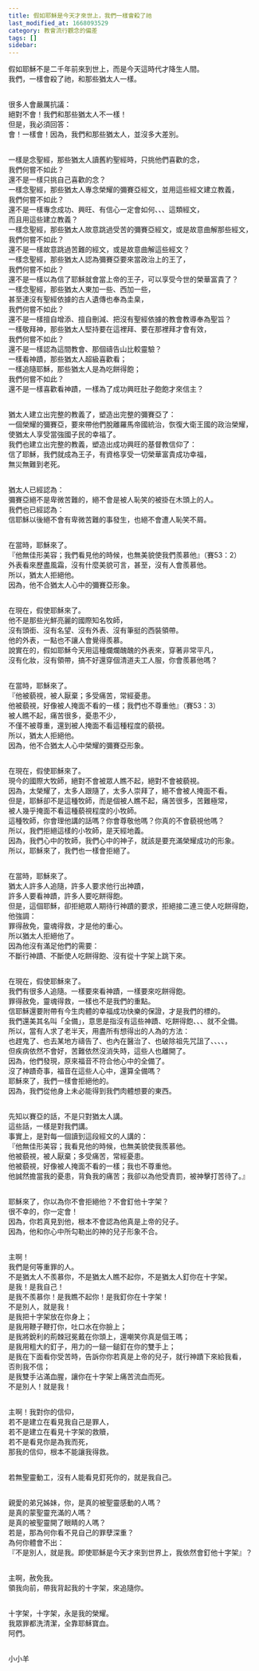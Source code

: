 ```yaml
---
title: 假如耶穌是今天才來世上，我們一樣會殺了祂
last_modified_at: 1668093529
category: 教會流行觀念的偏差
tags: []
sidebar: 
---
```


<p>假如耶穌不是二千年前來到世上，而是今天這時代才降生人間。<br/>
我們，一樣會殺了祂，和那些猶太人一樣。</p>
<p><br/>
很多人會嚴厲抗議：<br/>
絕對不會！我們和那些猶太人不一樣！<br/>
但是，我必須回答：<br/>
會！一樣會！因為，我們和那些猶太人，並沒多大差別。</p>
<p><br/>
一樣是念聖經，那些猶太人讀舊約聖經時，只挑他們喜歡的念，<br/>
我們何嘗不如此？<br/>
還不是一樣只挑自己喜歡的念？<br/>
一樣念聖經，那些猶太人專念榮耀的彌賽亞經文，並用這些經文建立教義，<br/>
我們何嘗不如此？<br/>
還不是一樣專念成功、興旺、有信心一定會如何、、、這類經文，<br/>
而且用這些建立教義？<br/>
一樣念聖經，那些猶太人故意跳過受苦的彌賽亞經文，或是故意曲解那些經文，<br/>
我們何嘗不如此？<br/>
還不是一樣故意跳過苦難的經文，或是故意曲解這些經文？<br/>
一樣念聖經，那些猶太人認為彌賽亞要來當政治上的王了，<br/>
我們何嘗不如此？<br/>
還不是一樣以為信了耶穌就會當上帝的王子，可以享受今世的榮華富貴了？<br/>
一樣念聖經，那些猶太人東加一些、西加一些，<br/>
甚至連沒有聖經依據的古人遺傳也奉為圭臬，<br/>
我們何嘗不如此？<br/>
還不是一樣擅自增添、擅自刪減、把沒有聖經依據的教會教導奉為聖旨？<br/>
一樣敬拜神，那些猶太人堅持要在這裡拜、要在那裡拜才會有效，<br/>
我們何嘗不如此？<br/>
還不是一樣認為這間教會、那個禱告山比較靈驗？<br/>
一樣看神蹟，那些猶太人超級喜歡看；<br/>
一樣追隨耶穌，那些猶太人是為吃餅得飽；<br/>
我們何嘗不如此？<br/>
還不是一樣喜歡看神蹟，一樣為了成功興旺肚子飽飽才來信主？</p>
<p><br/>
猶太人建立出完整的教義了，塑造出完整的彌賽亞了：<br/>
一個榮耀的彌賽亞，要來帶他們脫離羅馬帝國統治，恢復大衛王國的政治榮耀，<br/>
使猶太人享受當強國子民的幸福了。<br/>
我們也建立出完整的教義，塑造出成功興旺的基督教信仰了：<br/>
信了耶穌，我們就成為王子，有資格享受一切榮華富貴成功幸福，<br/>
無災無難到老死。</p>
<p><br/>
猶太人已經認為：<br/>
彌賽亞絕不是卑微苦難的，絕不會是被人恥笑的被掛在木頭上的人。<br/>
我們也已經認為：<br/>
信耶穌以後絕不會有卑微苦難的事發生，也絕不會遭人恥笑不屑。</p>
<p><br/>
在當時，耶穌來了。<br/>
『他無佳形美容；我們看見他的時候，也無美貌使我們羨慕他』（賽53：2）<br/>
外表看來歷盡風霜，沒有什麼美貌可言，甚至，沒有人會羨慕他。<br/>
所以，猶太人拒絕他。<br/>
因為，他不合猶太人心中的彌賽亞形象。</p>
<p><br/>
在現在，假使耶穌來了。<br/>
他不是那些光鮮亮麗的國際知名牧師，<br/>
沒有頭銜、沒有名望、沒有外表、沒有筆挺的西裝領帶。<br/>
他的外表，一點也不讓人會覺得羨慕。<br/>
說實在的，假如耶穌今天用這種爛爛醜醜的外表來，穿著非常平凡，<br/>
沒有化妝，沒有領帶，搞不好還穿個清道夫工人服，你會羨慕他嗎？</p>
<p><br/>
在當時，耶穌來了。<br/>
『他被藐視，被人厭棄；多受痛苦，常經憂患。<br/>
他被藐視，好像被人掩面不看的一樣；我們也不尊重他』（賽53：3）<br/>
被人瞧不起，痛苦很多，憂患不少，<br/>
不僅不被尊重，還到被人掩面不看這種程度的藐視。<br/>
所以，猶太人拒絕他。<br/>
因為，他不合猶太人心中榮耀的彌賽亞形象。</p>
<p><br/>
在現在，假使耶穌來了。<br/>
現今的國際大牧師，絕對不會被眾人瞧不起，絕對不會被藐視。<br/>
因為，太榮耀了，太多人跟隨了，太多人崇拜了，絕不會被人掩面不看。<br/>
但是，耶穌卻不是這種牧師，而是個被人瞧不起，痛苦很多，苦難極常，<br/>
被人幾乎掩面不看這種藐視程度的小牧師。<br/>
這種牧師，你會理他講的話嗎？你會尊敬他嗎？你真的不會藐視他嗎？<br/>
所以，我們拒絕這樣的小牧師，是天經地義。<br/>
因為，我們心中的牧師，我們心中的神子，就該是要充滿榮耀成功的形象。<br/>
所以，耶穌來了，我們也一樣會拒絕了。</p>
<p><br/>
在當時，耶穌來了。<br/>
猶太人許多人追隨，許多人要求他行出神蹟，<br/>
許多人要看神蹟，許多人要吃餅得飽。<br/>
但是，這個耶穌，卻拒絕眾人期待行神蹟的要求，拒絕接二連三使人吃餅得飽，<br/>
他強調：<br/>
罪得赦免，靈魂得救，才是他的重心。<br/>
所以猶太人拒絕他了。<br/>
因為他沒有滿足他們的需要：<br/>
不斷行神蹟、不斷使人吃餅得飽、沒有從十字架上跳下來。</p>
<p><br/>
在現在，假使耶穌來了。<br/>
我們有很多人追隨。一樣要來看神蹟，一樣要來吃餅得飽。<br/>
罪得赦免，靈魂得救，一樣也不是我們的重點。<br/>
信耶穌還要附帶有今生肉體的幸福成功快樂的保證，才是我們的標的。<br/>
我們還美其名叫「全備」，意思是指沒有這些神蹟、吃餅得飽、、、就不全備。<br/>
所以，當有人求了老半天，用盡所有想得出的人為的方法：<br/>
也趕鬼了、也去某地方禱告了、也內在醫治了、也破除祖先咒詛了、、、、，<br/>
但疾病依然不會好，苦難依然沒消失時，這些人也離開了。<br/>
因為，他們發現，原來福音不符合他心中的全備了。<br/>
沒了神蹟奇事，福音在這些人心中，還算全備嗎？<br/>
耶穌來了，我們一樣會拒絕他的。<br/>
因為，我們從他身上未必能得到我們肉體想要的東西。</p>
<p><br/>
先知以賽亞的話，不是只對猶太人講。<br/>
這些話，一樣是對我們講。<br/>
事實上，是對每一個讀到這段經文的人講的：<br/>
『他無佳形美容；我看見他的時候，也無美貌使我羨慕他。<br/>
他被藐視，被人厭棄；多受痛苦，常經憂患。<br/>
他被藐視，好像被人掩面不看的一樣；我也不尊重他。<br/>
他誠然擔當我的憂患，背負我的痛苦；我卻以為他受責罰，被神擊打苦待了。』</p>
<p><br/>
耶穌來了，你以為你不會拒絕他？不會釘他十字架？<br/>
很不幸的，你一定會！<br/>
因為，你若真見到他，根本不會認為他真是上帝的兒子。<br/>
因為，他和你心中所勾勒出的神的兒子形象不合。</p>
<p><br/>
主啊！<br/>
我們是何等重罪的人。<br/>
不是猶太人不羨慕你，不是猶太人瞧不起你，不是猶太人釘你在十字架。<br/>
是我！是我自己！<br/>
是我不羨慕你！是我瞧不起你！是我釘你在十字架！<br/>
不是別人，就是我！<br/>
是我把十字架放在你身上；<br/>
是我用鞭子鞭打你，吐口水在你臉上；<br/>
是我將銳利的荊棘冠冕戴在你頭上，還嘲笑你真是個王嗎；<br/>
是我用粗大的釘子，用力的一鎚一鎚釘在你的雙手上；<br/>
是我在下面看你受苦時，告訴你你若真是上帝的兒子，就行神蹟下來給我看，<br/>
否則我不信；<br/>
是我雙手沾滿血腥，讓你在十字架上痛苦流血而死。<br/>
不是別人！就是我！</p>
<p><br/>
主啊！我對你的信仰，<br/>
若不是建立在看見我自己是罪人，<br/>
若不是建立在看見十字架的救贖，<br/>
若不是看見你是為我而死，<br/>
那我的信仰，根本不能讓我得救。</p>
<p><br/>
若無聖靈動工，沒有人能看見釘死你的，就是我自己。</p>
<p><br/>
親愛的弟兄姊妹，你，是真的被聖靈感動的人嗎？<br/>
是真的蒙聖靈充滿的人嗎？<br/>
是真的被聖靈開了眼睛的人嗎？<br/>
若是，那為何你看不見自己的罪孽深重？<br/>
為何你體會不出：<br/>
『不是別人，就是我。即使耶穌是今天才來到世界上，我依然會釘他十字架』？</p>
<p><br/>
主啊，赦免我。<br/>
領我向前，帶我背起我的十字架，來追隨你。</p>
<p><br/>
十字架，十字架，永是我的榮耀。<br/>
我眾罪都洗清潔，全靠耶穌寶血。<br/>
阿們。</p>
<p><br/>
小小羊</p>
